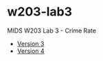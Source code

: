 # w203-lab3
MIDS W203 Lab 3 - Crime Rate

- [Version 3](espindola_nonis_pinto_roghani_lab3_v3.html)
- [Version 4](espindola_nonis_pinto_roghani_lab3_v4.html)
